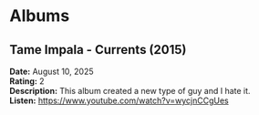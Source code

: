 # Albums

## Tame Impala - Currents (2015)
**Date:** August 10, 2025  
**Rating:** 2  
**Description:** This album created a new type of guy and I hate it.  
**Listen:** https://www.youtube.com/watch?v=wycjnCCgUes
